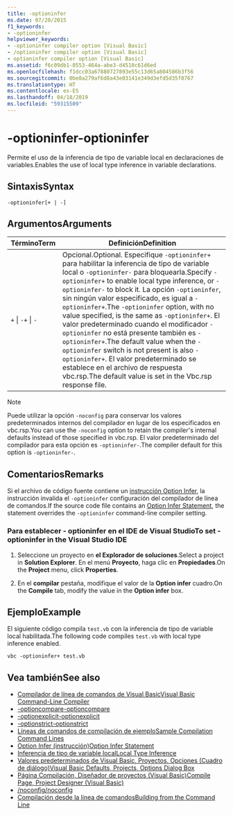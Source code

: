 ```yaml
---
title: -optioninfer
ms.date: 07/20/2015
f1_keywords:
- -optioninfer
helpviewer_keywords:
- -optioninfer compiler option [Visual Basic]
- /optioninfer compiler option [Visual Basic]
- optioninfer compiler option [Visual Basic]
ms.assetid: f6c09db1-0553-464a-abe3-d4510c61d6ed
ms.openlocfilehash: f1dcc03a67880727893e55c13d65a804586b3f56
ms.sourcegitcommit: 0be8a279af6d8a43e03141e349d3efd5d35f8767
ms.translationtype: HT
ms.contentlocale: es-ES
ms.lasthandoff: 04/18/2019
ms.locfileid: "59315509"
---
```

# <a name="-optioninfer"></a><span data-ttu-id="66a9a-102">-optioninfer</span><span class="sxs-lookup"><span data-stu-id="66a9a-102">-optioninfer</span></span>
<span data-ttu-id="66a9a-103">Permite el uso de la inferencia de tipo de variable local en declaraciones de variables.</span><span class="sxs-lookup"><span data-stu-id="66a9a-103">Enables the use of local type inference in variable declarations.</span></span>  
  
## <a name="syntax"></a><span data-ttu-id="66a9a-104">Sintaxis</span><span class="sxs-lookup"><span data-stu-id="66a9a-104">Syntax</span></span>  
  
```  
-optioninfer[+ | -]  
```  
  
## <a name="arguments"></a><span data-ttu-id="66a9a-105">Argumentos</span><span class="sxs-lookup"><span data-stu-id="66a9a-105">Arguments</span></span>  
  
|<span data-ttu-id="66a9a-106">Término</span><span class="sxs-lookup"><span data-stu-id="66a9a-106">Term</span></span>|<span data-ttu-id="66a9a-107">Definición</span><span class="sxs-lookup"><span data-stu-id="66a9a-107">Definition</span></span>|  
|---|---|  
|<span data-ttu-id="66a9a-108">`+` &#124; `-`</span><span class="sxs-lookup"><span data-stu-id="66a9a-108">`+` &#124; `-`</span></span>|<span data-ttu-id="66a9a-109">Opcional.</span><span class="sxs-lookup"><span data-stu-id="66a9a-109">Optional.</span></span> <span data-ttu-id="66a9a-110">Especifique `-optioninfer+` para habilitar la inferencia de tipo de variable local o `-optioninfer-` para bloquearla.</span><span class="sxs-lookup"><span data-stu-id="66a9a-110">Specify `-optioninfer+` to enable local type inference, or `-optioninfer-` to block it.</span></span> <span data-ttu-id="66a9a-111">La opción `-optioninfer`, sin ningún valor especificado, es igual a `-optioninfer+`.</span><span class="sxs-lookup"><span data-stu-id="66a9a-111">The `-optioninfer` option, with no value specified, is the same as `-optioninfer+`.</span></span> <span data-ttu-id="66a9a-112">El valor predeterminado cuando el modificador `-optioninfer` no está presente también es `-optioninfer+`.</span><span class="sxs-lookup"><span data-stu-id="66a9a-112">The default value when the `-optioninfer` switch is not present is also `-optioninfer+`.</span></span> <span data-ttu-id="66a9a-113">El valor predeterminado se establece en el archivo de respuesta vbc.rsp.</span><span class="sxs-lookup"><span data-stu-id="66a9a-113">The default value is set in the Vbc.rsp response file.</span></span>|  
  
> [!NOTE]
>  <span data-ttu-id="66a9a-114">Puede utilizar la opción `-noconfig` para conservar los valores predeterminados internos del compilador en lugar de los especificados en vbc.rsp.</span><span class="sxs-lookup"><span data-stu-id="66a9a-114">You can use the `-noconfig` option to retain the compiler's internal defaults instead of those specified in vbc.rsp.</span></span> <span data-ttu-id="66a9a-115">El valor predeterminado del compilador para esta opción es `-optioninfer-`.</span><span class="sxs-lookup"><span data-stu-id="66a9a-115">The compiler default for this option is `-optioninfer-`.</span></span>  
  
## <a name="remarks"></a><span data-ttu-id="66a9a-116">Comentarios</span><span class="sxs-lookup"><span data-stu-id="66a9a-116">Remarks</span></span>  
 <span data-ttu-id="66a9a-117">Si el archivo de código fuente contiene un [instrucción Option Infer](../../../visual-basic/language-reference/statements/option-infer-statement.md), la instrucción invalida el `-optioninfer` configuración del compilador de línea de comandos.</span><span class="sxs-lookup"><span data-stu-id="66a9a-117">If the source code file contains an [Option Infer Statement](../../../visual-basic/language-reference/statements/option-infer-statement.md), the statement overrides the `-optioninfer` command-line compiler setting.</span></span>  
  
### <a name="to-set--optioninfer-in-the-visual-studio-ide"></a><span data-ttu-id="66a9a-118">Para establecer - optioninfer en el IDE de Visual Studio</span><span class="sxs-lookup"><span data-stu-id="66a9a-118">To set -optioninfer in the Visual Studio IDE</span></span>  
  
1. <span data-ttu-id="66a9a-119">Seleccione un proyecto en **el Explorador de soluciones**.</span><span class="sxs-lookup"><span data-stu-id="66a9a-119">Select a project in **Solution Explorer**.</span></span> <span data-ttu-id="66a9a-120">En el menú **Proyecto**, haga clic en **Propiedades**.</span><span class="sxs-lookup"><span data-stu-id="66a9a-120">On the **Project** menu, click **Properties**.</span></span>  
  
2. <span data-ttu-id="66a9a-121">En el **compilar** pestaña, modifique el valor de la **Option infer** cuadro.</span><span class="sxs-lookup"><span data-stu-id="66a9a-121">On the **Compile** tab, modify the value in the **Option infer** box.</span></span>  
  
## <a name="example"></a><span data-ttu-id="66a9a-122">Ejemplo</span><span class="sxs-lookup"><span data-stu-id="66a9a-122">Example</span></span>  
 <span data-ttu-id="66a9a-123">El siguiente código compila `test.vb` con la inferencia de tipo de variable local habilitada.</span><span class="sxs-lookup"><span data-stu-id="66a9a-123">The following code compiles `test.vb` with local type inference enabled.</span></span>  
  
```console
vbc -optioninfer+ test.vb  
```  
  
## <a name="see-also"></a><span data-ttu-id="66a9a-124">Vea también</span><span class="sxs-lookup"><span data-stu-id="66a9a-124">See also</span></span>

- [<span data-ttu-id="66a9a-125">Compilador de línea de comandos de Visual Basic</span><span class="sxs-lookup"><span data-stu-id="66a9a-125">Visual Basic Command-Line Compiler</span></span>](../../../visual-basic/reference/command-line-compiler/index.md)
- [<span data-ttu-id="66a9a-126">-optioncompare</span><span class="sxs-lookup"><span data-stu-id="66a9a-126">-optioncompare</span></span>](../../../visual-basic/reference/command-line-compiler/optioncompare.md)
- [<span data-ttu-id="66a9a-127">-optionexplicit</span><span class="sxs-lookup"><span data-stu-id="66a9a-127">-optionexplicit</span></span>](../../../visual-basic/reference/command-line-compiler/optionexplicit.md)
- [<span data-ttu-id="66a9a-128">-optionstrict</span><span class="sxs-lookup"><span data-stu-id="66a9a-128">-optionstrict</span></span>](../../../visual-basic/reference/command-line-compiler/optionstrict.md)
- [<span data-ttu-id="66a9a-129">Líneas de comandos de compilación de ejemplo</span><span class="sxs-lookup"><span data-stu-id="66a9a-129">Sample Compilation Command Lines</span></span>](../../../visual-basic/reference/command-line-compiler/sample-compilation-command-lines.md)
- [<span data-ttu-id="66a9a-130">Option Infer (instrucción)</span><span class="sxs-lookup"><span data-stu-id="66a9a-130">Option Infer Statement</span></span>](../../../visual-basic/language-reference/statements/option-infer-statement.md)
- [<span data-ttu-id="66a9a-131">Inferencia de tipo de variable local</span><span class="sxs-lookup"><span data-stu-id="66a9a-131">Local Type Inference</span></span>](../../../visual-basic/programming-guide/language-features/variables/local-type-inference.md)
- [<span data-ttu-id="66a9a-132">Valores predeterminados de Visual Basic, Proyectos, Opciones (Cuadro de diálogo)</span><span class="sxs-lookup"><span data-stu-id="66a9a-132">Visual Basic Defaults, Projects, Options Dialog Box</span></span>](/visualstudio/ide/reference/visual-basic-defaults-projects-options-dialog-box)
- [<span data-ttu-id="66a9a-133">Página Compilación, Diseñador de proyectos (Visual Basic)</span><span class="sxs-lookup"><span data-stu-id="66a9a-133">Compile Page, Project Designer (Visual Basic)</span></span>](/visualstudio/ide/reference/compile-page-project-designer-visual-basic)
- [<span data-ttu-id="66a9a-134">/noconfig</span><span class="sxs-lookup"><span data-stu-id="66a9a-134">/noconfig</span></span>](../../../visual-basic/reference/command-line-compiler/noconfig.md)
- [<span data-ttu-id="66a9a-135">Compilación desde la línea de comandos</span><span class="sxs-lookup"><span data-stu-id="66a9a-135">Building from the Command Line</span></span>](../../../visual-basic/reference/command-line-compiler/building-from-the-command-line.md)
